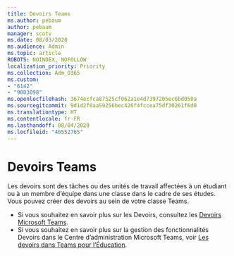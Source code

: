 ```yaml
---
title: Devoirs Teams
ms.author: pebaum
author: pebaum
manager: scotv
ms.date: 08/03/2020
ms.audience: Admin
ms.topic: article
ROBOTS: NOINDEX, NOFOLLOW
localization_priority: Priority
ms.collection: Adm_O365
ms.custom:
- "6142"
- "9003098"
ms.openlocfilehash: 3674ecfca87525cf062a1e4d7397205ec6bd050a
ms.sourcegitcommit: 9d1d2f0aa59256bec426f4fccea75df30261f6d0
ms.translationtype: HT
ms.contentlocale: fr-FR
ms.lasthandoff: 08/04/2020
ms.locfileid: "46552765"
---
```

# <a name="teams-assignments"></a>Devoirs Teams

Les devoirs sont des tâches ou des unités de travail affectées à un étudiant ou à un membre d’équipe dans une classe dans le cadre de ses études. Vous pouvez créer des devoirs au sein de votre classe Teams.

- Si vous souhaitez en savoir plus sur les Devoirs, consultez les [Devoirs Microsoft Teams](https://support.microsoft.com/fr-FR/office/microsoft-teams-5aa4431a-8a3c-4aa5-87a6-b6401abea114#ID0EAABAAA=Assignments).
- Si vous souhaitez en savoir plus sur la gestion des fonctionnalités Devoirs dans le Centre d’administration Microsoft Teams, voir [Les devoirs dans Teams pour l’Éducation](https://docs.microsoft.com/microsoftteams/expand-teams-across-your-org/assignments-in-teams).